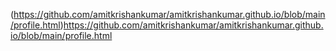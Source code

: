 (https://github.com/amitkrishankumar/amitkrishankumar.github.io/blob/main/profile.html)https://github.com/amitkrishankumar/amitkrishankumar.github.io/blob/main/profile.html
